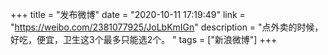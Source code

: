 +++
title = "发布微博"
date = "2020-10-11 17:19:49"
link = "https://weibo.com/2381077925/JoLbKmIGn"
description = "点外卖的时候，好吃，便宜，卫生这3个最多只能选2个。 "
tags = ["新浪微博"]
+++
